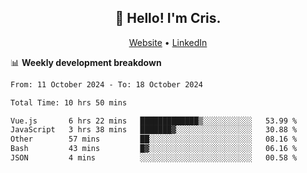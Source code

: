 
<h2 align="center">👋 Hello! I'm Cris.</h2>
<p align="center">
  <a href="https://www.criscunas.dev">Website</a> •
  <a href="https://www.linkedin.com/in/cristophercunas/">LinkedIn</a> 
</p>


📊 **Weekly development breakdown**
<!--START_SECTION:waka-->

```txt
From: 11 October 2024 - To: 18 October 2024

Total Time: 10 hrs 50 mins

Vue.js       6 hrs 22 mins   █████████████▒░░░░░░░░░░░   53.99 %
JavaScript   3 hrs 38 mins   ███████▓░░░░░░░░░░░░░░░░░   30.88 %
Other        57 mins         ██░░░░░░░░░░░░░░░░░░░░░░░   08.16 %
Bash         43 mins         █▓░░░░░░░░░░░░░░░░░░░░░░░   06.16 %
JSON         4 mins          ░░░░░░░░░░░░░░░░░░░░░░░░░   00.58 %
```

<!--END_SECTION:waka-->
